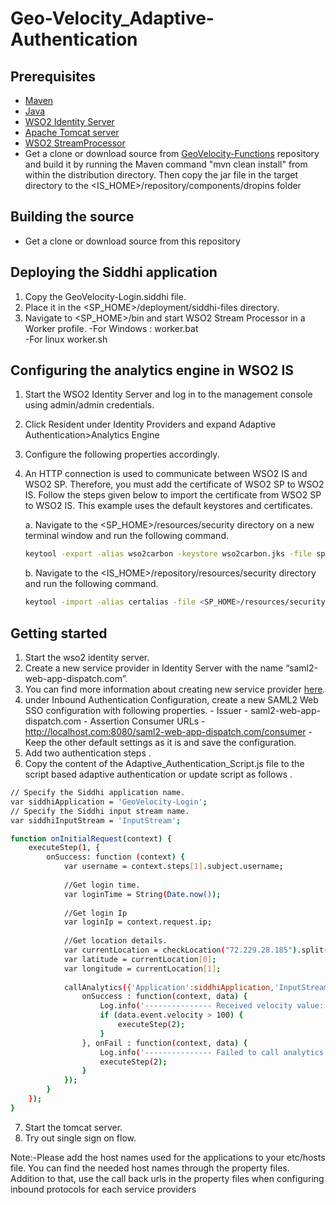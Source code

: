 # Geo-Velocity_Adaptive-Authentication
## Prerequisites
-   [Maven](https://maven.apache.org/download.cgi)
-   [Java](http://www.oracle.com/technetwork/java/javase/downloads)
-   [WSO2 Identity Server](https://wso2.com/identity-and-access-management)
-   [Apache Tomcat server](https://tomcat.apache.org/download-80.cgi)
-  [WSO2 StreamProcessor](https://wso2.com/analytics-and-stream-processing/)
-   Get a clone or download source from [GeoVelocity-Functions](https://maven.apache.org/download.cgi)  repository and build it by running the Maven command "mvn clean install" from within the distribution directory. Then copy the jar file in the target directory to the <IS_HOME>/repository/components/dropins folder

  ## Building the source

  - Get a clone or download source from this repository

  ## Deploying the Siddhi application
  1. Copy the GeoVelocity-Login.siddhi file.
  2. Place it in the <SP_HOME>/deployment/siddhi-files directory. 
  3. Navigate to <SP_HOME>/bin and start WSO2 Stream Processor in a Worker profile.
  -For Windows : worker.bat  
  -For linux worker.sh

  ## Configuring the analytics engine in WSO2 IS
1. Start the WSO2 Identity Server and log in to the management console using admin/admin credentials. 
2. Click Resident under Identity Providers and expand Adaptive Authentication>Analytics Engine
3. Configure the following properties accordingly.
4. An HTTP connection is used to communicate between WSO2 IS and WSO2 SP. Therefore, you must add the certificate of WSO2 SP to WSO2 IS. Follow the steps given below to import the certificate from WSO2 SP to WSO2 IS. This example uses the default keystores and certificates. 

    a. Navigate to the <SP_HOME>/resources/security     directory on a new terminal window and run the     following command. 
    ```sh
    keytool -export -alias wso2carbon -keystore wso2carbon.jks -file sp.pem
    ```
    b. Navigate to the <IS_HOME>/repository/resources/security directory and run the following command.
    ```sh
    keytool -import -alias certalias -file <SP_HOME>/resources/security/sp.pem -keystore client-truststore.jks -storepass wso2carbon
    ```

## Getting started
  1. Start the wso2 identity server.
  2. Create a new service provider in Identity Server with the name “saml2-web-app-dispatch.com”. 
  3. You can find more information about creating new service provider [here](https://docs.wso2.com/display/IS560/Adding+and+Configuring+a+Service+Provider). 
4.  under Inbound Authentication Configuration, create a new SAML2 Web SSO configuration with following properties. 
					- Issuer - saml2-web-app-dispatch.com
					- Assertion Consumer URLs - http://localhost.com:8080/saml2-web-app-dispatch.com/consumer 
					- Keep the other default settings as it is and save the configuration.
5. Add two authentication steps .
6. Copy the content of the Adaptive_Authentication_Script.js file to the script based adaptive authentication or update script as follows .
```sh
// Specify the Siddhi application name.
var siddhiApplication = 'GeoVelocity-Login';
// Specify the Siddhi input stream name.
var siddhiInputStream = 'InputStream';

function onInitialRequest(context) {
    executeStep(1, {
        onSuccess: function (context) {
            var username = context.steps[1].subject.username;
		  
		  	//Get login time.
		  	var loginTime = String(Date.now());
		  
		  	//Get login Ip
		  	var loginIp = context.request.ip;
		  
		  	//Get location details.
		  	var currentLocation = checkLocation("72.229.28.185").split(" ");
		  	var latitude = currentLocation[0];
		  	var longitude = currentLocation[1];
		  	
            callAnalytics({'Application':siddhiApplication,'InputStream':siddhiInputStream}, {'username':username, 'loginTime':loginTime, 'latitude':latitude, 'longitude':longitude} , {
                onSuccess : function(context, data) {
                    Log.info('--------------- Received velocity value: ' + data.event.velocity);
                    if (data.event.velocity > 100) {
                        executeStep(2);
                    }
                }, onFail : function(context, data) {
                    Log.info('--------------- Failed to call analytics engine');
                    executeStep(2);
                }
            });
        }
    });
}
```
7. Start the tomcat server.
8. Try out single sign on flow.

Note:-Please add the host names used for the applications to your etc/hosts file. You can find the needed host names through the property files. Addition to that, use the call back urls in the property files when configuring inbound protocols for each service providers

